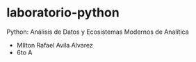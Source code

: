 # laboratorio-python
Python: Análisis de Datos y Ecosistemas Modernos de Analítica
- MIlton Rafael Avila Alvarez
- 6to A
